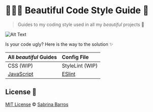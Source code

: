 # 👩🏻‍💻 Beautiful Code Style Guide 📔

> Guides to my coding style used in all my *beautiful* projects 💅

![Alt Text](https://dev-to-uploads.s3.amazonaws.com/uploads/articles/zc06wot6c2d2qyac0kch.gif)

Is your code ugly? Here is the way to the solution ✨

| All *beautiful* Guides | Config File |
| :--------------------- | :---------- |
| CSS (WIP) | StyleLint (WIP) |
| [JavaScript](./JavaScript/JSstyleGuide.md) | [ESlint](./JavaScript/.eslintrc.json) |

## License 📖

[MIT License](https://github.com/SabrinaBarros/hiwari/blob/master/LICENSE) © [Sabrina Barros](https://github.com/SabrinaBarros)
